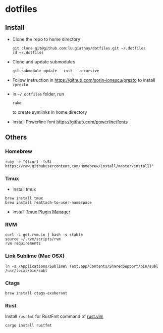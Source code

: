 # dotfiles

## Install

- Clone the repo to home directory

    ```shell
    git clone git@github.com:luugiathuy/dotfiles.git ~/.dotfiles
    cd ~/.dotfiles
    ```

- Clone and update submodules

    ```shell
    git submodule update --init --recursive
   ```

- Follow instruction in https://github.com/sorin-ionescu/prezto to install `zprezto`

- In `~/.dotfiles` folder, run

    ```shell
    rake
    ```

    to create symlinks in home directory

- Install Powerline font https://github.com/powerline/fonts

## Others

### Homebrew

```shell
ruby -e "$(curl -fsSL https://raw.githubusercontent.com/Homebrew/install/master/install)"
```

### Tmux

- Install tmux

```
brew install tmux
brew install reattach-to-user-namespace
```

- Install [Tmux Plugin Manager](https://github.com/tmux-plugins/tpm)

### RVM

```
curl -L get.rvm.io | bash -s stable
source ~/.rvm/scripts/rvm
rvm requirements
```

### Link Sublime (Mac OSX)

```
ln -s /Applications/Sublime\ Text.app/Contents/SharedSupport/bin/subl /usr/local/bin/subl
```

### Ctags

```
brew install ctags-exuberant
```

### Rust

Install `rustfmt` for RustFmt command of [rust.vim](https://github.com/rust-lang/rust.vim)

```
cargo install rustfmt
```
